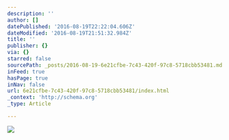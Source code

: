 ```yaml
---
description: ''
author: []
datePublished: '2016-08-19T22:22:04.606Z'
dateModified: '2016-08-19T21:51:32.984Z'
title: ''
publisher: {}
via: {}
starred: false
sourcePath: _posts/2016-08-19-6e21cfbe-7c43-420f-97c8-5718cbb53481.md
inFeed: true
hasPage: true
inNav: false
url: 6e21cfbe-7c43-420f-97c8-5718cbb53481/index.html
_context: 'http://schema.org'
_type: Article

---
```

![](https://the-grid-user-content.s3-us-west-2.amazonaws.com/6336ae51-52e6-4248-9793-b445595c2c99.jpg)